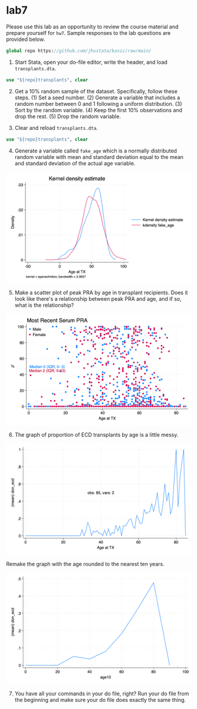 # lab7  

Please use this lab as an opportunity to review the course material and prepare yourself for `hw7`. Sample responses to the lab questions are provided below.

```stata
global repo https://github.com/jhustata/basic/raw/main/
```
 
1. Start Stata, open your do-file editor, write the header, and load `transplants.dta`.

```stata
use "${repo}transplants", clear
```
 
2. Get a 10% random sample of the dataset. Specifically, follow these steps. (1) Set a seed number. (2) Generate a variable that includes a random number between 0 and 1 following a uniform distribution. (3) Sort by the random variable. (4) Keep the first 10% observations and drop the rest. (5) Drop the random variable.

3. Clear and reload `transplants.dta`.

```stata
use "${repo}transplants", clear
```

4. Generate a variable called `fake_age` which is a normally distributed random variable with mean and standard deviation equal to the mean and standard deviation of the actual age variable.

![kdensity.png](kdensity.png)

5. Make a scatter plot of peak PRA by age in transplant recipients. Does it look like there's a relationship between peak PRA and age, and if so, what is the relationship?

![lab6q5.png](lab6q5.png)

6. The graph of proportion of ECD transplants by age is a little messy. 

![Picture1](collpasebyage.png)

Remake the graph with the age rounded to the nearest ten years.

![Picture2](collpasebyage10.png)
   

7. You have all your commands in your do file, right? Run your do file from the beginning and make sure your do file does exactly the same thing. 


